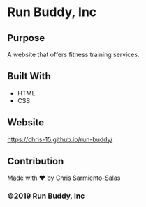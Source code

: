 # Run Buddy, Inc

## Purpose
A website that offers fitness training services.

## Built With
* HTML 
* CSS

## Website
https://chris-15.github.io/run-buddy/

## Contribution
Made with ❤️ by Chris Sarmiento-Salas


### ©️2019 Run Buddy, Inc
